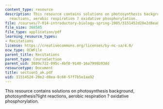 ```yaml
---
content_type: resource
description: This resource contains solutions on photosynthesis background, photosynthesis?light
  reactions, aerobic respiration ? oxidative phosphorylation.
file: /courses/7-014-introductory-biology-spring-2005/3151452d20e2d8ea8c6857f7b5e1aa92_section5_ak.pdf
file_size: 368585
file_type: application/pdf
learning_resource_types:
- Recitations
license: https://creativecommons.org/licenses/by-nc-sa/4.0/
ocw_type: OCWFile
parent_title: Recitations
parent_type: CourseSection
parent_uid: 3889c722-095c-4bf0-9140-16a7998b93dd
resourcetype: Document
title: section5_ak.pdf
uid: 3151452d-20e2-d8ea-8c68-57f7b5e1aa92
---
```

This resource contains solutions on photosynthesis background, photosynthesis?light reactions, aerobic respiration ? oxidative phosphorylation.